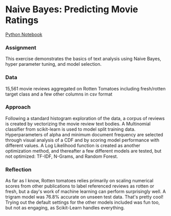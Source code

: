 # Naive Bayes: Predicting Movie Ratings

[Python Notebook](Mini_Project_Naive_Bayes.ipynb)

### Assignment

This exercise demonstrates the basics of text analysis using Naive Bayes, hyper parameter tuning, and model selection.

### Data

15,561 movie reviews aggregated on Rotten Tomatoes including fresh/rotten target class and a few other columns in csv format

### Approach

Following a standard histogram exploration of the data, a corpus of reviews is created by vectorizing the movie review text bodies. A Multinomial classifier from scikit-learn is used to model split training data. Hyperparameters of alpha and minimum document frequency are selected through visual analysis of a CDF and by scoring model performance with different values. A Log Likelihood function is created as another optimization method, and thereafter a few different models are tested, but not optimized: TF-IDF, N-Grams, and Random Forest.

### Reflection

As far as I know, Rotten tomatoes relies primarily on scaling numerical scores from other publications to label referenced reviews as rotten or fresh, but a day's work of machine learning can perform surprisingly well. A trigram model was 76.8% accurate on unseen test data. That's pretty cool! Trying out the default settings for the other models included was fun too, but not as engaging, as Scikit-Learn handles everything. 